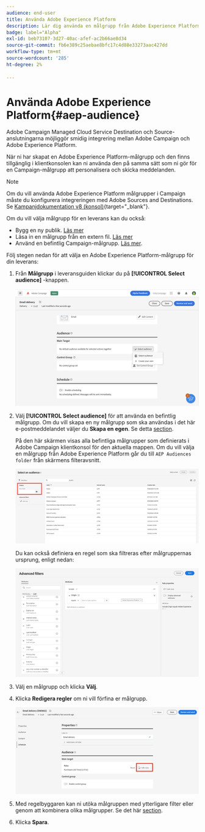 ```yaml
---
audience: end-user
title: Använda Adobe Experience Platform
description: Lär dig använda en målgrupp från Adobe Experience Platform
badge: label="Alpha"
exl-id: beb73107-3d27-40ac-afef-ac2b66ae8d34
source-git-commit: fb6e389c25aebae8bfc17c4d88e33273aac427dd
workflow-type: tm+mt
source-wordcount: '285'
ht-degree: 2%

---
```


# Använda Adobe Experience Platform{#aep-audience}

Adobe Campaign Managed Cloud Service Destination och Source-anslutningarna möjliggör smidig integrering mellan Adobe Campaign och Adobe Experience Platform.

När ni har skapat en Adobe Experience Platform-målgrupp och den finns tillgänglig i klientkonsolen kan ni använda den på samma sätt som ni gör för en Campaign-målgrupp att personalisera och skicka meddelanden.

>[!NOTE]
>
>Om du vill använda Adobe Experience Platform målgrupper i Campaign måste du konfigurera integreringen med Adobe Sources and Destinations. Se [Kampanjdokumentation v8 (konsol)](https://experienceleague.adobe.com/docs/campaign/campaign-v8/connect/ac-aep.html){target="_blank"}.


Om du vill välja målgrupp för en leverans kan du också:

* Bygg en ny publik. [Läs mer](segment-builder.md)
* Läsa in en målgrupp från en extern fil. [Läs mer](file-audience.md)
* Använd en befintlig Campaign-målgrupp. [Läs mer](add-audience.md).

Följ stegen nedan för att välja en Adobe Experience Platform-målgrupp för din leverans:

1. Från **Målgrupp** i leveransguiden klickar du på **[!UICONTROL Select audience]** -knappen.

   ![](assets/create-audience.png)

1. Välj **[!UICONTROL Select audience]** för att använda en befintlig målgrupp. Om du vill skapa en ny målgrupp som ska användas i det här e-postmeddelandet väljer du **Skapa en egen**. Se detta [section](segment-builder.md).

   På den här skärmen visas alla befintliga målgrupper som definierats i Adobe Campaign klientkonsol för den aktuella mappen. Om du vill välja en målgrupp från Adobe Experience Platform går du till `AEP Audiences folder` från skärmens filteravsnitt.

   ![](assets/select-audience-folder.png)

   Du kan också definiera en regel som ska filtreras efter målgruppernas ursprung, enligt nedan:

   ![](assets/filter-on-aep-audience.png)

1. Välj en målgrupp och klicka **Välj**.

1. Klicka **Redigera regler** om ni vill förfina er målgrupp.

   ![](assets/refine-audience.png)

1. Med regelbyggaren kan ni utöka målgruppen med ytterligare filter eller genom att kombinera olika målgrupper. Se det här [section](segment-builder.md).

1. Klicka **Spara**.


